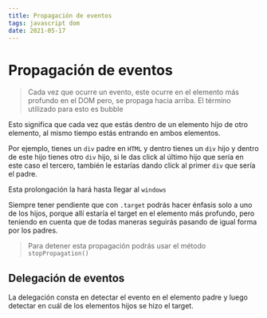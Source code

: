 ```yaml
---
title: Propagación de eventos
tags: javascript dom
date: 2021-05-17
---
```


# Propagación de eventos
> Cada vez que ocurre un evento, este ocurre en el elemento más profundo en el DOM pero, se propaga hacia arriba. El término utilizado para esto es bubble

Esto significa que cada vez que estás dentro de un elemento hijo de otro elemento, al mismo tiempo estás entrando en ambos elementos.

Por ejemplo, tienes un `div` padre en `HTML` y dentro tienes un `div` hijo y dentro de este hijo tienes otro `div` hijo, si le das click al último hijo que sería en este caso el tercero, también le estarías dando click al primer `div` que sería el padre.

Esta prolongación la hará hasta llegar al `windows`

Siempre tener pendiente que con `.target` podrás hacer énfasis solo a uno de los hijos, porque allí estaría el target en el elemento más profundo, pero teniendo en cuenta que de todas maneras seguirás pasando de igual forma por los padres.

> Para detener esta propagación podrás usar el método `stopPropagation()`

## Delegación de eventos
La delegación consta en detectar el evento en el elemento padre y luego detectar en cuál de los elementos hijos se hizo el target.